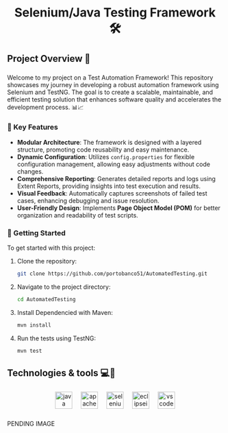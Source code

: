 <h1 align="center">Selenium/Java Testing Framework 🛠️</h1>

###

<h2 align="left">Project Overview 🔎</h2>

###

<p align="left">Welcome to my project on a Test Automation Framework! This repository showcases my journey in developing a robust automation framework using Selenium and TestNG. The goal is to create a scalable, maintainable, and efficient testing solution that enhances software quality and accelerates the development process. 📊📈</p>

### 🎯 Key Features

  - **Modular Architecture**: The framework is designed with a layered structure, promoting code reusability and easy maintenance.
  - **Dynamic Configuration**: Utilizes `config.properties` for flexible configuration management, allowing easy adjustments without code changes.
  - **Comprehensive Reporting**: Generates detailed reports and logs using Extent Reports, providing insights into test execution and results.
  - **Visual Feedback**: Automatically captures screenshots of failed test cases, enhancing debugging and issue resolution.
  - **User-Friendly Design**: Implements **Page Object Model (POM)** for better organization and readability of test scripts.
  

### 🚀 Getting Started

To get started with this project:

1. Clone the repository:
   ```bash
   git clone https://github.com/portobanco51/AutomatedTesting.git
   ```
2. Navigate to the project directory:
   ```bash
   cd AutomatedTesting
   ```
3. Install Dependencied with Maven:
   ```bash
   mvn install
   ```
4. Run the tests using TestNG:
   ```bash
   mvn test
   ```
###
<h2 align="left">Technologies & tools 💻🔬</h2>

###
<div align="center">
  <img src="https://skillicons.dev/icons?i=java" height="40" alt="java logo"  />
  <img width="12" />
  <img src="https://skillicons.dev/icons?i=maven" height="40" alt="apachemaven logo"  />
  <img width="12" />
  <img src="https://skillicons.dev/icons?i=selenium" height="40" alt="selenium logo"  />
  <img width="12" />
  <img src="https://skillicons.dev/icons?i=eclipse" height="40" alt="eclipseide logo"  />
  <img width="12" />
  <img src="https://skillicons.dev/icons?i=vscode" height="40" alt="vscode logo"  />
</div>

###
PENDING IMAGE

###
